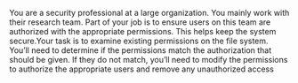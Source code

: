 You are a security professional at a large organization. You mainly work with their research team. Part of your job is to ensure users on this team are authorized with the appropriate permissions. This helps keep the system secure.Your task is to examine existing permissions on the file system. You’ll need to determine if the permissions match the authorization that should be given. If they do not match, you’ll need to modify the permissions to authorize the appropriate users and remove any unauthorized access
